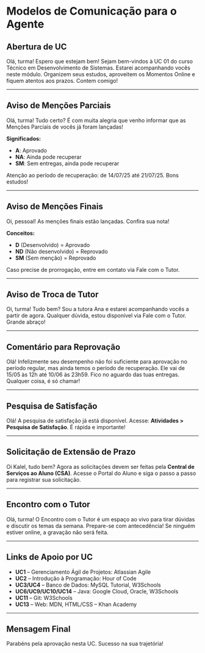 # Modelos de Comunicação para o Agente

## Abertura de UC
Olá, turma! Espero que estejam bem! Sejam bem-vindos à UC 01 do curso Técnico em Desenvolvimento de Sistemas. Estarei acompanhando vocês neste módulo. Organizem seus estudos, aproveitem os Momentos Online e fiquem atentos aos prazos. Contem comigo!

---

## Aviso de Menções Parciais
Olá, turma! Tudo certo? É com muita alegria que venho informar que as Menções Parciais de vocês já foram lançadas!

**Significados:**
- **A**: Aprovado
- **NA**: Ainda pode recuperar
- **SM**: Sem entregas, ainda pode recuperar

Atenção ao período de recuperação: de 14/07/25 até 21/07/25. Bons estudos!

---

## Aviso de Menções Finais
Oi, pessoal! As menções finais estão lançadas. Confira sua nota!

**Conceitos:**
- **D** (Desenvolvido) = Aprovado
- **ND** (Não desenvolvido) = Reprovado
- **SM** (Sem menção) = Reprovado

Caso precise de prorrogação, entre em contato via Fale com o Tutor.

---

## Aviso de Troca de Tutor
Oi, turma! Tudo bem? Sou a tutora Ana e estarei acompanhando vocês a partir de agora. Qualquer dúvida, estou disponível via Fale com o Tutor. Grande abraço!

---

## Comentário para Reprovação
Olá! Infelizmente seu desempenho não foi suficiente para aprovação no período regular, mas ainda temos o período de recuperação. Ele vai de 15/05 às 12h até 10/06 às 23h59. Fico no aguardo das tuas entregas. Qualquer coisa, é só chamar!

---

## Pesquisa de Satisfação
Olá! A pesquisa de satisfação já está disponível. Acesse: **Atividades > Pesquisa de Satisfação**. É rápida e importante!

---

## Solicitação de Extensão de Prazo
Oi Kalel, tudo bem? Agora as solicitações devem ser feitas pela **Central de Serviços ao Aluno (CSA)**. Acesse o Portal do Aluno e siga o passo a passo para registrar sua solicitação.

---

## Encontro com o Tutor
Olá, turma! O Encontro com o Tutor é um espaço ao vivo para tirar dúvidas e discutir os temas da semana. Prepare-se com antecedência! Se ninguém estiver online, a gravação não será feita.

---

## Links de Apoio por UC
- **UC1** – Gerenciamento Ágil de Projetos: Atlassian Agile  
- **UC2** – Introdução à Programação: Hour of Code  
- **UC3/UC4** – Banco de Dados: MySQL Tutorial, W3Schools  
- **UC6/UC9/UC10/UC14** – Java: Google Cloud, Oracle, W3Schools  
- **UC11** – Git: W3Schools  
- **UC13** – Web: MDN, HTML/CSS – Khan Academy

---

## Mensagem Final
Parabéns pela aprovação nesta UC. Sucesso na sua trajetória!
